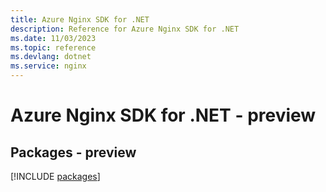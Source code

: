 ```yaml
---
title: Azure Nginx SDK for .NET
description: Reference for Azure Nginx SDK for .NET
ms.date: 11/03/2023
ms.topic: reference
ms.devlang: dotnet
ms.service: nginx
---
```

# Azure Nginx SDK for .NET - preview
## Packages - preview
[!INCLUDE [packages](nginx-index.md)]
